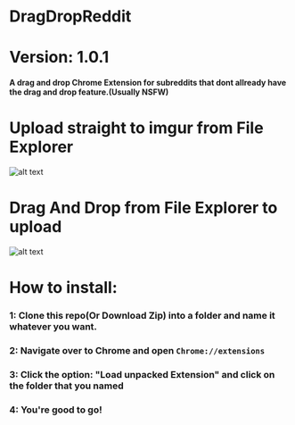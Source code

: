 # DragDropReddit
# Version: 1.0.1
#### A drag and drop Chrome Extension for subreddits that dont allready have the drag and drop feature.(Usually NSFW)

# Upload straight to imgur from File Explorer
![alt text](https://i.imgur.com/QWgig0I.gif "Logo Title Text 1")

# Drag And Drop from File Explorer to upload
![alt text](https://i.imgur.com/8vvpvrY.gif "Logo Title Text 1")

# How to install:

### 1: Clone this repo(Or Download Zip) into a folder and name it whatever you want.
### 2: Navigate over to Chrome and open `Chrome://extensions`
### 3: Click the option: "Load unpacked Extension" and click on the folder that you named
### 4: You're good to go!
